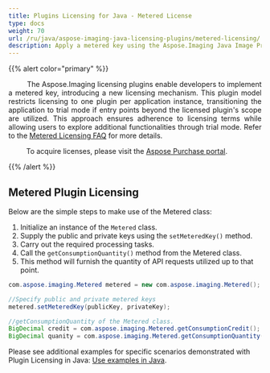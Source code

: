 ```yaml
---
title: Plugins Licensing for Java - Metered License
type: docs
weight: 70
url: /ru/java/aspose-imaging-java-licensing-plugins/metered-licensing/
description: Apply a metered key using the Aspose.Imaging Java Image Processing Library licensing plugin.
---
```


{{% alert color="primary" %}} 

<p align='justify'>
&nbsp;&nbsp;&nbsp;&nbsp;&nbsp;&nbsp;&nbsp;&nbsp;
The Aspose.Imaging licensing plugins enable developers to implement a metered key, introducing a new licensing mechanism. This plugin model restricts licensing to one plugin per application instance, transitioning the application to trial mode if entry points beyond the licensed plugin's scope are utilized. This approach ensures adherence to licensing terms while allowing users to explore additional functionalities through trial mode. Refer to the <a href="https://purchase.aspose.com/faqs/licensing/metered">Metered Licensing FAQ</a> for more details.
</p>

<p align='justify'>
&nbsp;&nbsp;&nbsp;&nbsp;&nbsp;&nbsp;&nbsp;&nbsp;
To acquire licenses, please visit the <a href="https://purchase.aspose.org/imaging">Aspose Purchase portal</a>.
</p>

{{% /alert %}} 

## **Metered Plugin Licensing**

Below are the simple steps to make use of the Metered class:

1. Initialize an instance of the `Metered` class.
2. Supply the public and private keys using the `setMeteredKey()` method.
3. Carry out the required processing tasks.
4. Call the `getConsumptionQuantity()` method from the Metered class.
5. This method will furnish the quantity of API requests utilized up to that point.

```java
com.aspose.imaging.Metered metered = new com.aspose.imaging.Metered();

//Specify public and private metered keys
metered.setMeteredKey(publicKey, privateKey);

//getConsumptionQuantity of the Metered class.
BigDecimal credit = com.aspose.imaging.Metered.getConsumptionCredit();
BigDecimal quanity = com.aspose.imaging.Metered.getConsumptionQuantity();
```    

Please see additional examples for specific scenarios demonstrated with Plugin Licensing in Java: [Use examples in Java](/imaging/ru/java/plugins/developer-guide/use-examples/). 
